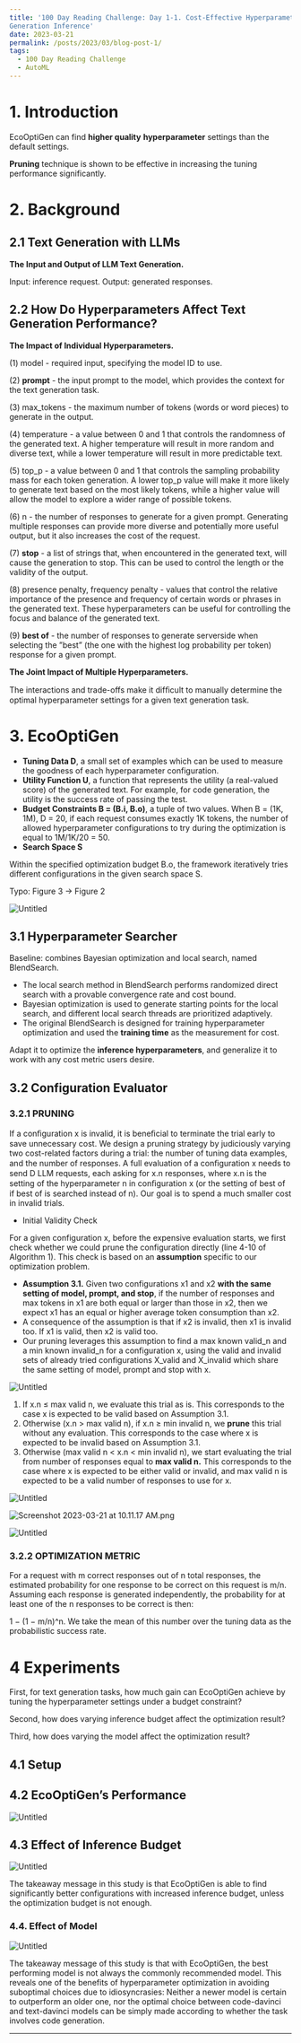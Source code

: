 ```yaml
---
title: '100 Day Reading Challenge: Day 1-1. Cost-Effective Hyperparameter Optimization for Large Language Model
Generation Inference'
date: 2023-03-21
permalink: /posts/2023/03/blog-post-1/
tags:
  - 100 Day Reading Challenge
  - AutoML
---
```

# 1. Introduction
EcoOptiGen can find **higher quality** **hyperparameter** settings than the default settings. 

**Pruning** technique is shown to be effective in increasing the tuning performance significantly. 

# 2. Background

## 2.1 Text Generation with LLMs

**The Input and Output of LLM Text Generation.**

Input: inference request. Output: generated responses.

## 2.2 How Do Hyperparameters Affect Text Generation Performance?

**The Impact of Individual Hyperparameters.**

(1) model - required input, specifying the model ID to use.

(2) **prompt** - the input prompt to the model, which provides the context for the text generation task.

(3) max_tokens - the maximum number of tokens (words or word pieces) to generate in the output.

(4) temperature - a value between 0 and 1 that controls the randomness of the generated text. A higher temperature will result in more random and diverse text, while a lower temperature
will result in more predictable text. 

(5) top_p - a value between 0 and 1 that controls the sampling probability mass for each token generation. A lower top_p value will make it more likely to generate text based on the most likely tokens, while a higher value will allow the model to explore a wider range of possible tokens. 

(6) n - the number of responses to generate for a given prompt. Generating multiple responses can provide more diverse and potentially more useful output, but it also increases the cost of the request. 

(7) **stop** - a list of strings that, when encountered in the generated text, will cause the generation to stop. This can be used to control the length or the validity of the output. 

(8) presence penalty, frequency penalty - values that control the relative importance of the presence and frequency of certain words or phrases in the generated text. These hyperparameters can be useful for controlling the focus and balance of the generated text.

(9) **best of** - the number of responses to generate serverside when selecting the ”best” (the one with the highest log probability per token) response for a given prompt.

**The Joint Impact of Multiple Hyperparameters.** 

The interactions and trade-offs make it difﬁcult to manually determine the optimal hyperparameter settings for a given text generation task.

# 3. EcoOptiGen

- **Tuning Data D**, a small set of examples which can be used to measure the goodness of each hyperparameter configuration.
- **Utility Function U**, a function that represents the utility (a real-valued score) of the generated text. For example, for code generation, the utility is the success rate of passing the test.
- **Budget Constraints B = (B.i, B.o)**, a tuple of two values. When B = (1K, 1M), D = 20, if each request consumes exactly 1K tokens, the number of allowed hyperparameter configurations to try during the optimization is equal to 1M/1K/20 = 50.
- **Search Space S**

Within the specified optimization budget B.o, the framework iteratively tries different configurations in the given search space S.

Typo: Figure 3 → Figure 2

![Untitled](/images/blog/1/architecture.png)

## 3.1 Hyperparameter Searcher

Baseline: combines Bayesian optimization and local search, named BlendSearch.

- The local search method in BlendSearch performs randomized direct search with a provable convergence rate and cost bound.
- Bayesian optimization is used to generate starting points for the local search, and different local search threads are prioritized adaptively.
- The original BlendSearch is designed for training hyperparameter optimization and used the **training time** as the measurement for cost.

Adapt it to optimize the **inference hyperparameters**, and generalize it to work with any cost metric users desire.

## 3.2 Configuration Evaluator

### 3.2.1 PRUNING

If a conﬁguration x is invalid, it is beneﬁcial to terminate the trial early to save unnecessary cost. We design a pruning strategy by judiciously varying two cost-related factors during a trial: the number of tuning data examples, and the number of responses. A full evaluation of a conﬁguration x needs to send D LLM requests, each asking for x.n responses, where x.n is the setting of the hyperparameter n in conﬁguration x (or the setting of best of if best of is searched instead of n). Our goal is to spend a much smaller cost in invalid trials.

- Initial Validity Check

For a given configuration x, before the expensive evaluation starts, we first check whether we
could prune the configuration directly (line 4-10 of Algorithm 1). This check is based on an **assumption** specific to our optimization problem.

- **Assumption 3.1.** Given two configurations x1 and x2 **with the same setting of model, prompt, and stop**, if the number of responses and max tokens in x1 are both equal or larger than those in x2, then we expect x1 has an equal or higher average token consumption than x2.
- A consequence of the assumption is that if x2 is invalid, then x1 is invalid too. If x1 is valid, then x2 is valid too.
- Our pruning leverages this assumption to find a max known valid_n and a min known invalid_n for a configuration x, using the valid and invalid sets of already tried configurations X_valid and X_invalid which share the same setting of model, prompt and stop with x.

![Untitled](/images/blog/1/Untitled%201.png)

1. If x.n ≤ max valid n, we evaluate this trial as is. This corresponds to the case x is expected to be valid based on Assumption 3.1.
2. Otherwise (x.n > max valid n), if x.n ≥ min invalid n, we **prune** this trial without any evaluation. This corresponds to the case where x is expected to be invalid based on Assumption 3.1.
3. Otherwise (max valid n < x.n < min invalid n), we start evaluating the trial from number of responses equal to **max valid n.** This corresponds to the case where x is expected to be either valid or invalid, and max valid n is expected to be a valid number of responses to use for x.

![Untitled](/images/blog/1/Untitled%202.png)

![Screenshot 2023-03-21 at 10.11.17 AM.png](/images/blog/1/Screenshot_2023-03-21_at_10.11.17_AM.png)

![Untitled](/images/blog/1/Untitled%203.png)

### 3.2.2 OPTIMIZATION METRIC

For a request with m correct responses out of n total responses, the estimated probability for one response to be correct on this request is m/n. Assuming each response is generated independently, the probability for at least one of the n responses to be correct is then: 

1 − (1 − m/n)^n. We take the mean of this number over the tuning data as the probabilistic success rate.

# 4 Experiments

First, for text generation tasks, how much gain can EcoOptiGen achieve by tuning the hyperparameter settings under a budget constraint? 

Second, how does varying inference budget affect the optimization result? 

Third, how does varying the model affect the optimization result?

## 4.1 Setup

## 4.2 EcoOptiGen’s Performance

![Untitled](/images/blog/1/Untitled%204.png)

## 4.3 Effect of Inference Budget

![Untitled](/images/blog/1/Untitled%205.png)

The takeaway message in this study is that EcoOptiGen is able to find significantly better configurations with increased inference budget, unless the optimization budget is not enough.

### 4.4. Effect of Model

![Untitled](/images/blog/1/Untitled%206.png)

The takeaway message of this study is that with EcoOptiGen, the best performing model is not always the commonly recommended model. This reveals one of the benefits of hyperparameter optimization in avoiding suboptimal choices due to idiosyncrasies: Neither a newer model is certain to outperform an older one, nor the optimal choice between code-davinci and text-davinci models can be simply made according to whether the task involves code generation.

------